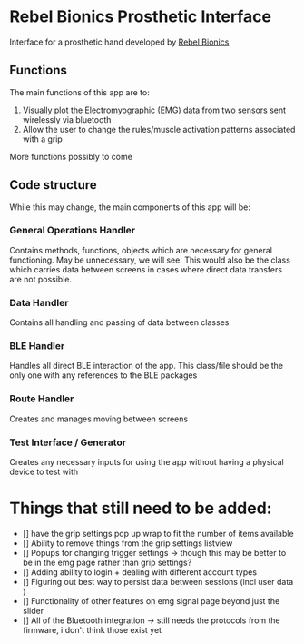 # Rebel Bionics Prosthetic Interface

Interface for a prosthetic hand developed by [Rebel Bionics](https://rebelbionics.com/)

## Functions 

The main functions of this app are to:
1. Visually plot the Electromyographic (EMG) data from two sensors sent wirelessly via bluetooth
2. Allow the user to change the rules/muscle activation patterns associated with a grip

More functions possibly to come

## Code structure

While this may change, the main components of this app will be:

### General Operations Handler

Contains methods, functions, objects which are necessary for general functioning. May be unnecessary, we will see.
This would also be the class which carries data between screens in cases where direct data transfers are not possible.

### Data Handler
Contains all handling and passing of data between classes

### BLE Handler
Handles all direct BLE interaction of the app. This class/file should be the only one with any references to the BLE packages

### Route Handler 
Creates and manages moving between screens

### Test Interface / Generator
Creates any necessary inputs for using the app without having a physical device to test with

# Things that still need to be added:
- [] have the grip settings pop up wrap to fit the number of items available
- [] Ability to remove things from the grip settings listview
- [] Popups for changing trigger settings ->  though this may be better to be in the emg page rather than grip settings?
- [] Adding ability to login + dealing with different account types 
- [] Figuring out best way to persist data between sessions (incl user data )
- [] Functionality of other features on emg signal page beyond just the slider 
- [] All of the Bluetooth integration -> still needs the protocols from the firmware, i don't think those exist yet


